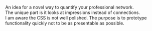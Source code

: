 An idea for a novel way to quantify your professional network.  
The unique part is it looks at impressions instead of connections.  
I am aware the CSS is not well polished. The purpose is to prototype functionality quickly not to be as presentable as possible.  
